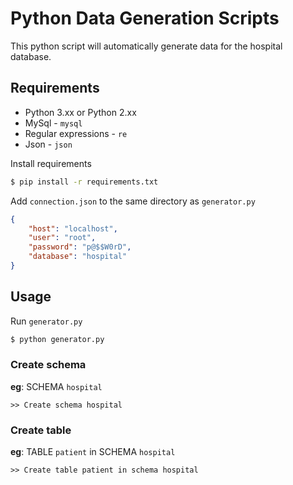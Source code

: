 # Python Data Generation Scripts
This python script will automatically generate data for the hospital database.

## Requirements

- Python 3.xx or Python 2.xx
- MySql - `mysql`
- Regular expressions - `re`
- Json - `json`

Install requirements
```bash
$ pip install -r requirements.txt
```
Add `connection.json` to the same directory as `generator.py`
```json
{
    "host": "localhost",
    "user": "root",
    "password": "p@$$W0rD",
    "database": "hospital"
}
```
## Usage 
Run `generator.py`
```bash
$ python generator.py
```
### Create schema<br>
**eg**: SCHEMA `hospital`
```
>> Create schema hospital
```
### Create table
**eg**: TABLE `patient` in SCHEMA `hospital`
```
>> Create table patient in schema hospital
```
